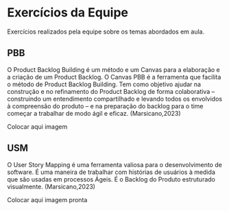 # Exercícios da Equipe 

Exercícios realizados pela equipe sobre os temas abordados em aula.

## PBB

O Product Backlog Building é um método e um Canvas para a elaboração e a criação de um Product Backlog. O Canvas PBB é a ferramenta que facilita o método de Product Backlog Building. Tem como objetivo ajudar na construção e no refinamento do Product Backlog de forma colaborativa – construindo um entendimento compartilhado e levando todos os envolvidos à compreensão do produto – e na preparação do backlog para o time começar a trabalhar de modo ágil e eficaz. (Marsicano,2023)

Colocar aqui imagem

## USM

O User Story Mapping é uma ferramenta valiosa para o desenvolvimento de software. É uma maneira de trabalhar com histórias de usuários à medida que são usadas em processos Ágeis. É o Backlog do Produto estruturado visualmente. (Marsicano,2023)

Colocar aqui imagem pronta

